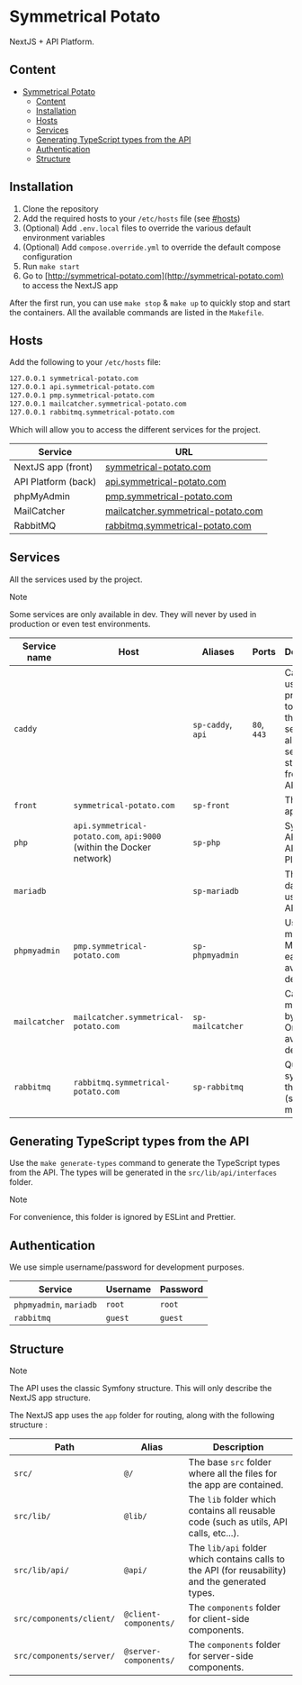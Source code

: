 # Symmetrical Potato

NextJS + API Platform.

## Content

- [Symmetrical Potato](#symmetrical-potato)
  - [Content](#content)
  - [Installation](#installation)
  - [Hosts](#hosts)
  - [Services](#services)
  - [Generating TypeScript types from the API](#generating-typescript-types-from-the-api)
  - [Authentication](#authentication)
  - [Structure](#structure)

## Installation

1. Clone the repository
2. Add the required hosts to your `/etc/hosts` file (see [#hosts](#hosts))
3. (Optional) Add `.env.local` files to override the various default environment variables
4. (Optional) Add `compose.override.yml` to override the default compose configuration
5. Run `make start`
6. Go to [http://symmetrical-potato.com](http://symmetrical-potato.com) to access the NextJS app

After the first run, you can use `make stop` & `make up` to quickly stop and start the containers.
All the available commands are listed in the `Makefile`.

## Hosts

Add the following to your `/etc/hosts` file:

```bash
127.0.0.1 symmetrical-potato.com
127.0.0.1 api.symmetrical-potato.com
127.0.0.1 pmp.symmetrical-potato.com
127.0.0.1 mailcatcher.symmetrical-potato.com
127.0.0.1 rabbitmq.symmetrical-potato.com
```

Which will allow you to access the different services for the project.

| Service             | URL                                                                      |
| ------------------- | ------------------------------------------------------------------------ |
| NextJS app (front)  | [symmetrical-potato.com](http://symmetrical-potato.com)                         |
| API Platform (back) | [api.symmetrical-potato.com](http://api.symmetrical-potato.com)                 |
| phpMyAdmin          | [pmp.symmetrical-potato.com](http://pmp.symmetrical-potato.com)                 |
| MailCatcher         | [mailcatcher.symmetrical-potato.com](http://mailcatcher.symmetrical-potato.com) |
| RabbitMQ            | [rabbitmq.symmetrical-potato.com](http://rabbitmq.symmetrical-potato.com)       |

## Services

All the services used by the project.

> [!NOTE]  
> Some services are only available in dev. They will never by used in production or even test environments.

| Service name  | Host                                                                 | Aliases           | Ports       | Description                                                                                                  |
| ------------- | -------------------------------------------------------------------- | ----------------- | ----------- | ------------------------------------------------------------------------------------------------------------ |
| `caddy`       |                                                                      | `sp-caddy`, `api` | `80`, `443` | Caddy is used as the proxy entry to any of the running services. It also services static files from the API. |
| `front`       | `symmetrical-potato.com`                                             | `sp-front`        |             | The NextJS app.                                                                                              |
| `php`         | `api.symmetrical-potato.com`, `api:9000` (within the Docker network) | `sp-php`          |             | Symfony API with API Platform.                                                                               |
| `mariadb`     |                                                                      | `sp-mariadb`      |             | The database used by the API.                                                                                |
| `phpmyadmin`  | `pmp.symmetrical-potato.com`                                         | `sp-phpmyadmin`   |             | Used to manage MariaDB easily. Only available in dev.                                                        |
| `mailcatcher` | `mailcatcher.symmetrical-potato.com`                                 | `sp-mailcatcher`  |             | Catches all mails sent by the API. Only available in dev.                                                    |
| `rabbitmq`    | `rabbitmq.symmetrical-potato.com`                                    | `sp-rabbitmq`     |             | Queue system for the API (such as mails).                                                                    |

## Generating TypeScript types from the API

Use the `make generate-types` command to generate the TypeScript types from the API.
The types will be generated in the `src/lib/api/interfaces` folder.

> [!NOTE]  
> For convenience, this folder is ignored by ESLint and Prettier.

## Authentication

We use simple username/password for development purposes.

| Service                 | Username | Password |
| ----------------------- | -------- | -------- |
| `phpmyadmin`, `mariadb` | `root`   | `root`   |
| `rabbitmq`              | `guest`  | `guest`  |

## Structure

> [!NOTE]  
> The API uses the classic Symfony structure. This will only describe the NextJS app structure.

The NextJS app uses the `app` folder for routing, along with the following structure :

| Path                     | Alias                 | Description                                                                                     |
| ------------------------ | --------------------- | ----------------------------------------------------------------------------------------------- |
| `src/`                   | `@/`                  | The base `src` folder where all the files for the app are contained.                            |
| `src/lib/`               | `@lib/`               | The `lib` folder which contains all reusable code (such as utils, API calls, etc...).           |
| `src/lib/api/`           | `@api/`               | The `lib/api` folder which contains calls to the API (for reusability) and the generated types. |
| `src/components/client/` | `@client-components/` | The `components` folder for client-side components.                                             |
| `src/components/server/` | `@server-components/` | The `components` folder for server-side components.                                             |
